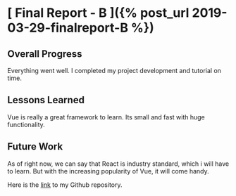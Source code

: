 # [ Final Report - B ]({% post_url 2019-03-29-finalreport-B %})

## Overall Progress
Everything went well. I completed my project development and tutorial on time.

## Lessons Learned
Vue is really a great framework to learn. Its small and fast with huge functionality.

## Future Work
As of right now, we can say that React is industry standard, which i will have to learn. But with the increasing popularity of Vue, it will come handy.

Here is the [link](https://github.com/iamharmangill/monster-slayer) to my Github repository.

